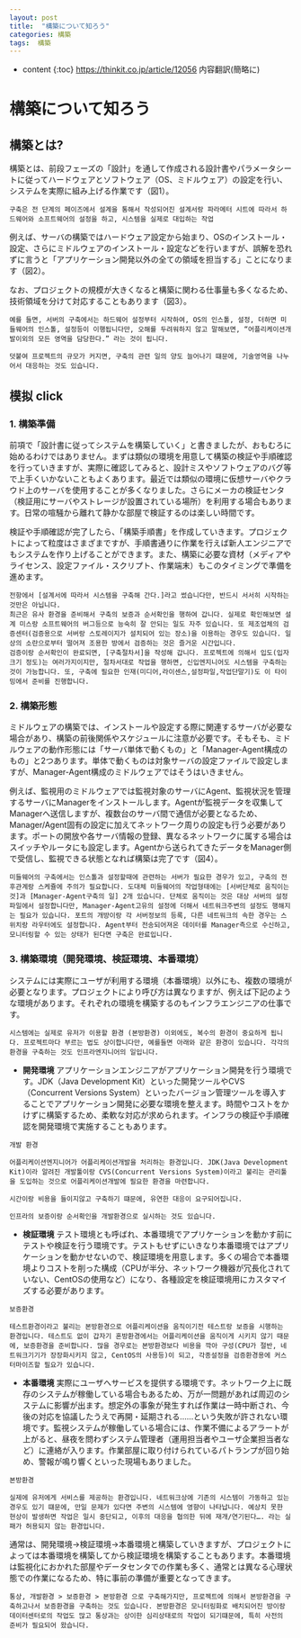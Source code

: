 ```yaml
---
layout: post
title:  "構築について知ろう"
categories: 構築
tags:  構築
---
```


* content
{:toc}
https://thinkit.co.jp/article/12056
内容翻訳(簡略に)

# 構築について知ろう



## 構築とは?

構築とは、前段フェーズの「設計」を通して作成される設計書やパラメータシートに従ってハードウェアとソフトウェア（OS、ミドルウェア）の設定を行い、システムを実際に組み上げる作業です（図1）。

```
구축은 전 단계의 페이즈에서 설계을 통해서 작성되어진 설계서랑 파라메터 시트에 따라서 하드웨어와 소프트웨어의 설정을 하고, 시스템을 실제로 대입하는 작업
```

例えば、サーバの構築ではハードウェア設定から始まり、OSのインストール・設定、さらにミドルウェアのインストール・設定などを行いますが、誤解を恐れずに言うと「アプリケーション開発以外の全ての領域を担当する」ことになります（図2）。

なお、プロジェクトの規模が大きくなると構築に関わる仕事量も多くなるため、技術領域を分けて対応することもあります（図3）。


```
예를 들면, 서버의 구축에서는 하드웨어 설정부터 시작하여, OS의 인스톨, 설정, 더하면 미들웨어의 인스톨, 설정등이 이행됩니다만, 오해를 두려워하지 않고 말해보면, “어플리케이션개발이외의 모든 영역을 담당한다.” 라는 것이 됩니다.

덧붙여 프로젝트의 규모가 커지면, 구축의 관련 일의 양도 늘어나기 떄문에, 기술영역을 나누어서 대응하는 것도 있습니다.
```



## 模拟 click

### 1. 構築準備

前項で「設計書に従ってシステムを構築していく」と書きましたが、おもむろに始めるわけではありません。まずは類似の環境を用意して構築の検証や手順確認を行っていきますが、実際に確認してみると、設計ミスやソフトウェアのバグ等で上手くいかないこともよくあります。最近では類似の環境に仮想サーバやクラウド上のサーバを使用することが多くなりました。さらにメーカの検証センタ（検証用にサーバやストレージが設置されている場所）を利用する場合もあります。日常の喧騒から離れて静かな部屋で検証するのは楽しい時間です。

検証や手順確認が完了したら、「構築手順書」を作成していきます。プロジェクトによって粒度はさまざまですが、手順書通りに作業を行えば新人エンジニアでもシステムを作り上げることができます。また、構築に必要な資材（メディアやライセンス、設定ファイル・スクリプト、作業端末）もこのタイミングで準備を進めます。

```
전항에서 [설계서에 따라서 시스템을 구축해 간다.]라고 썼습니다만, 반드시 서서히 시작하는 것만은 아닙니다.
최근은 유사 환경을 준비해서 구축의 보증과 순서확인을 행하여 갑니다. 실제로 확인해보면 설계 미스랑 소프트웨어의 버그등으로 능숙히 잘 안되는 일도 자주 있습니다. 또 제조업체의 검증센터(검증용으로 서버랑 스토레이지가 설치되어 있는 장소)을 이용하는 경우도 있습니다. 일상의 소란으로부터 떨어져 조용한 방에서 검증하는 것은 즐거운 시간입니다.
검증이랑 순서확인이 완료되면, [구축절차서]을 작성해 갑니다. 프로젝트에 의해서 입도(입자 크기 정도)는 여러가지이지만, 절차서대로 작업을 행하면, 신입엔지니어도 시스템을 구축하는것이 가능합니다. 또, 구축에 필요한 인재(미디어,라이센스,설정파일,작업단말기)도 이 타이밍에서 준비를 진행합니다.
```



### 2. 構築形態

ミドルウェアの構築では、インストールや設定する際に関連するサーバが必要な場合があり、構築の前後関係やスケジュールに注意が必要です。そもそも、ミドルウェアの動作形態には「サーバ単体で動くもの」と「Manager-Agent構成のもの」と2つあります。単体で動くものは対象サーバの設定ファイルで設定しますが、Manager-Agent構成のミドルウェアではそうはいきません。

例えば、監視用のミドルウェアでは監視対象のサーバにAgent、監視状況を管理するサーバにManagerをインストールします。Agentが監視データを収集してManagerへ送信しますが、複数台のサーバ間で通信が必要となるため、Manager/Agent固有の設定に加えてネットワーク周りの設定も行う必要があります。ポートの開放や各サーバ情報の登録、異なるネットワークに属する場合はスイッチやルータにも設定します。Agentから送られてきたデータをManager側で受信し、監視できる状態となれば構築は完了です（図4）。

```
미들웨어의 구축에서는 인스톨과 설정할때에 관련하는 서버가 필요한 경우가 있고, 구축의 전후관계랑 스케쥴에 주의가 필요합니다. 도대체 미들웨어의 작업형태에는 [서버단체로 움직이는 것]과 [Manager-Agent구축의 일] 2개 있습니다. 단체로 움직이는 것은 대상 서버의 설정파일에서 설정합니다만, Manager-Agent고유의 설정에 더해서 네트워크주변의 설정도 행해지는 필요가 있습니다. 포트의 개방이랑 각 서버정보의 등록, 다른 네트워크의 속한 경우는 스위치랑 라우터에도 설정합니다. Agent부터 전송되어져온 데이터를 Manager측으로 수신하고, 모니터링할 수 있는 상태가 된다면 구축은 완료입니다.
```

### 3. 構築環境（開発環境、検証環境、本番環境）

システムには実際にユーザが利用する環境（本番環境）以外にも、複数の環境が必要となります。プロジェクトにより呼び方は異なりますが、例えば下記のような環境があります。それぞれの環境を構築するのもインフラエンジニアの仕事です。

```
시스템에는 실제로 유저가 이용할 환경 (본방환경) 이외에도, 복수의 환경이 중요하게 됩니다. 프로젝트마다 부르는 법도 상이합니다만, 예를들면 아래와 같은 환경이 있습니다. 각각의 환경을 구축하는 것도 인프라엔지니어의 일입니다.
```
- **開発環境**
  アプリケーションエンジニアがアプリケーション開発を行う環境です。JDK（Java Development Kit）といった開発ツールやCVS（Concurrent Versions System）といったバージョン管理ツールを導入することでアプリケーション開発に必要な環境を整えます。時間やコストをかけずに構築するため、柔軟な対応が求められます。インフラの検証や手順確認を開発環境で実施することもあります。

```
개발 환경

어플리케이션엔지니어가 어플리케이션개발을 처리하는 환경입니다. JDK(Java Development Kit)이라 알려진 개발툴이랑 CVS(Concurrent Versions System)이라고 불리는 관리툴을 도입하는 것으로 어플리케이션개발에 필요한 환경을 마련합니다. 

시간이랑 비용을 들이지않고 구축하기 떄문에, 유연한 대응이 요구되어집니다.

인프라의 보증이랑 순서확인을 개발환경으로 실시하는 것도 있습니다.
```

- **検証環境**
  テスト環境とも呼ばれ、本番環境でアプリケーションを動かす前にテストや検証を行う環境です。テストもせずにいきなり本番環境ではアプリケーションを動かせないので、検証環境を用意します。多くの場合で本番環境よりコストを削った構成（CPUが半分、ネットワーク機器が冗長化されていない、CentOSの使用など）になり、各種設定を検証環境用にカスタマイズする必要があります。

```
보증환경

테스트환경이라고 불리는 본방환경으로 어플리케이션을 움직이기전 테스트랑 보증을 시행하는 환경입니다. 테스트도 없이 갑자기 혼방환경에서는 어플리케이션을 움직이게 시키지 않기 때문에, 보증환경을 준비합니다. 많을 경우로는 본방환경보다 비용을 깍아 구성(CPU가 절반, 네트워크기기가 장장화시키지 않고, CentOS의 사용등)이 되고, 각종설정을 검증환경용에 커스터마이즈할 필요가 있습니다.
```
- **本番環境**
  実際にユーザへサービスを提供する環境です。ネットワーク上に既存のシステムが稼働している場合もあるため、万が一問題があれば周辺のシステムに影響が出ます。想定外の事象が発生すれば作業は一時中断され、今後の対応を協議したうえで再開・延期される……という失敗が許されない環境です。監視システムが稼働している場合には、作業不備によるアラートが上がると、昼夜を問わずシステム管理者（運用担当者やユーザ企業担当者など）に連絡が入ります。作業部屋に取り付けられているパトランプが回り始め、警報が鳴り響くといった現場もありました。

```
본방환경

실제에 유저에게 서비스를 제공하는 환경입니다. 네트워크상에 기존의 시스템이 가동하고 있는 경우도 있기 떄문에, 만일 문제가 있다면 주변의 시스템에 영향이 나타납니다. 예상치 못한 현상이 발생하면 작업은 일시 중단되고, 이후의 대응을 협의한 뒤에 재개/연기된다…. 라는 실패가 허용되지 않는 환경입니다.
```
通常は、開発環境→検証環境→本番環境と構築していきますが、プロジェクトによっては本番環境を構築してから検証環境を構築することもあります。本番環境は監視化におかれた部屋やデータセンタでの作業も多く、通常とは異なる心理状態での作業になるため、特に事前の準備が重要となってきます。

```
통상, 개발환경 > 보증환경 > 본방환경 으로 구축해가지만, 프로젝트에 의해서 본방환경을 구축하고나서 보증환경을 구축하는 것도 있습니다. 본방환경은 모니터링화로 배치되어진 방이랑 데이터센터로의 작업도 많고 통상과는 상이한 심리상태로의 작업이 되기떄문에, 특히 사전의 준비가 필요되어 왔습니다.
```
